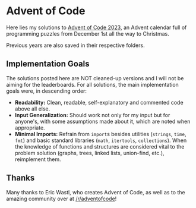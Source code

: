 # Advent of Code

Here lies my solutions to [Advent of Code 2023](https://adventofcode.com/2023), an Advent calendar full of programming puzzles from December 1st all the way to Christmas.

Previous years are also saved in their respective folders.

## Implementation Goals

The solutions posted here are NOT cleaned-up versions and I will not be aiming for the leaderboards. For all solutions, the main implementation goals were, in descending order:

- **Readability:** Clean, readable, self-explanatory and commented code above all else.
- **Input Generalization:** Should work not only for my input but for anyone's, with some assumptions made about it, which are noted when appropriate.
- **Minimal Imports:** Refrain from `import`s besides utilities (`strings`, `time`, `fmt`) and basic standard libraries (`math`, `itertools`, `collections`). When the knowledge of functions and structures are considered vital to the problem solution (graphs, trees, linked lists, union-find, etc.), reimplement them.

## Thanks

Many thanks to Eric Wastl, who creates Advent of Code, as well as to the amazing community over at [/r/adventofcode](https://www.reddit.com/r/adventofcode/)!
